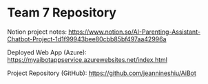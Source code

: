 # Team 7 Repository

Notion project notes: https://www.notion.so/AI-Parenting-Assistant-Chatbot-Project-1d1f99943bee80cbb85bf497aa42996a

Deployed Web App (Azure): https://myaibotappservice.azurewebsites.net/index.html

Project Repository (GitHub): https://github.com/jeannineshiu/AiBot
